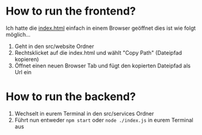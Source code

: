 # How to run the frontend?

Ich hatte die [index.html](../src/website/index.html) einfach in einem Browser geöffnet dies ist wie folgt möglich...

1. Geht in den src/website Ordner
2. Rechtsklicket auf die index.html und wählt "Copy Path" (Dateipfad kopieren)
3. Öffnet einen neuen Browser Tab und fügt den kopierten Dateipfad als Url ein

# How to run the backend?

1. Wechselt in eurem Terminal in den src/services Ordner
2. Führt nun entweder ```npm start``` oder ```node ./index.js``` in eurem Terminal aus